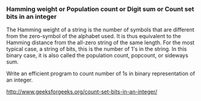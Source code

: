 ### Hamming weight or Population count or Digit sum or Count set bits in an integer

The Hamming weight of a string is the number of symbols that are different from the zero-symbol of the alphabet used. It is thus equivalent to the Hamming distance from the all-zero string of the same length. For the most typical case, a string of bits, this is the number of 1's in the string. In this binary case, it is also called the population count, popcount, or sideways sum.

Write an efficient program to count number of 1s in binary representation of an integer.

http://www.geeksforgeeks.org/count-set-bits-in-an-integer/
